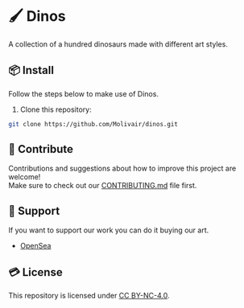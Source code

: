 # 🖌️ Dinos
A collection of a hundred dinosaurs made with different art styles.

## 📦 Install
Follow the steps below to make use of Dinos.

1. Clone this repository:
```bash
git clone https://github.com/Molivair/dinos.git
```

## 🤝 Contribute
Contributions and suggestions about how to improve this project are welcome!  
Make sure to check out our [CONTRIBUTING.md](https://github.com/Molivair/dinos/blog/main/CONTRIBUTING.md) file first.

## 💚 Support
If you want to support our work you can do it buying our art.
- [OpenSea](https://opensea.io/Molivair)

## 💳 License
This repository is licensed under [CC BY-NC-4.0](https://github.com/Molivair/dinos/blob/main/LICENSE).
